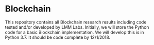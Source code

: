 # Blockchain
This repository contains all Blockchain research results including code tested and/or developed by LMM Labs.  Initially, we 
will store the Python code for a basic Blockchain implementation.  We will develop this is in Python 3.7.  It should be code 
complete by 12/1/2018.
